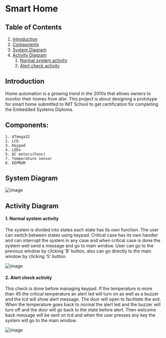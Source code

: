 # Smart Home
## Table of Contents

  1. [Introduction](#Introduction)
  2. [Components](#Components)
  3. [System Diagram](#System_Diagram)
  4. [Activity Diagram](#Activity_Diagram)
      1. [Normal system activity](#Normal_system_activity)
      2. [Alert check activity](#Alert_check_activity)


  
 ## Introduction <a name="Introduction"></a>
 
  Home automation is a growing trend in the 2010s that 
  allows owners to monitor their homes from afar. This project 
  is about designing a prototype for smart home submitted to IMT 
  School to get certification for completing the Embedded 
  Systems Diploma. 
  
  ## Components: <a name="Components"></a>
    1. ATmega32
    2. LCD
    3. Keypad
    4. LEDs
    5. DC motors(Fans)
    7. Temperature sensor
    8. EEPROM
    
    
 ## System Diagram <a name="System_Diagram"></a>

  ![image](https://user-images.githubusercontent.com/61395452/236462287-cd24844d-3b89-4c4b-b2a3-912ac073aa80.png)


 ## Activity Diagram <a name="Activity_Diagram"></a>
 
 #### 1. Normal system activity <a name="Normal_system_activity"></a>
 
   The system is divided into states each state has its own function. The 
  user can switch between states using keypad. Critical case has its own 
  handler and can interrupt the system in any case and when critical 
  case is done the system well send a message and go to main window.
  User can go to the previous window by clicking ‘B’ button, also can go 
  directly to the main window by clicking ‘S’ button.
  
  
  ![image](https://user-images.githubusercontent.com/61395452/236458785-68767c64-90e6-4ff2-a7b7-c111e3a769ed.png)
  
 #### 2. Alert check activity <a name="Alert_check_activity"></a>

  This check is done before managing keypad. If the temperature is more 
  than 45 the critical temperature an alert led will turn on as well as 
  a buzzer and the lcd will show alert message. The door will open to 
  facilitate the exit. When the temperature goes back to normal the 
  alert led and the buzzer will turn off and the door will go back to 
  the state before alert. Then welcome back message will be sent on lcd 
  and when the user presses any key the system will go to the main 
  window.
  
  
  ![image](https://user-images.githubusercontent.com/61395452/236459000-c0539254-075d-43fe-8a8b-3cea0dfda9ca.png)
